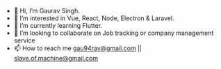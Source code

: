 - 👋 Hi, I’m Gaurav Singh.
- 👀 I’m interested in Vue, React, Node, Electron & Laravel.
- 🌱 I’m currently learning Flutter.
- 💞️ I’m looking to collaborate on Job tracking or company management service
- 📫 How to reach me gau94rav@gmail.com || slave.of.machine@gmail.com

<!---
gau94rav/gau94rav is a ✨ special ✨ repository because its `README.md` (this file) appears on your GitHub profile.
You can click the Preview link to take a look at your changes.
--->
